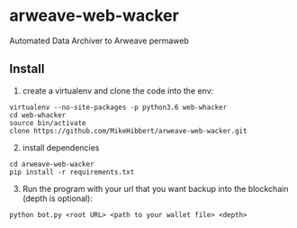 # arweave-web-wacker
Automated Data Archiver to Arweave permaweb

## Install

1) create a virtualenv and clone the code into the env:
```
virtualenv --no-site-packages -p python3.6 web-whacker
cd web-whacker
source bin/activate
clone https://github.com/MikeHibbert/arweave-web-wacker.git
```

2) install dependencies
```
cd arweave-web-wacker
pip install -r requirements.txt
```

3) Run the program with your url that you want backup into the blockchain (depth is optional):
```
python bot.py <root URL> <path to your wallet file> <depth>
```
